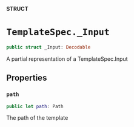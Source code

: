 **STRUCT**

# `TemplateSpec._Input`

```swift
public struct _Input: Decodable
```

A partial representation of a TemplateSpec.Input

## Properties
### `path`

```swift
public let path: Path
```

The path of the template
